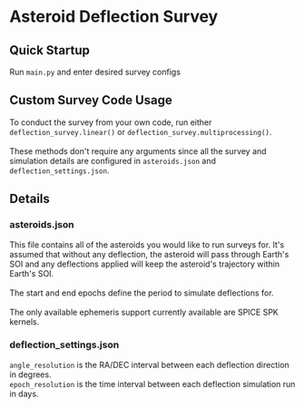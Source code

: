 # Asteroid Deflection Survey

## Quick Startup
Run `main.py` and enter desired survey configs

## Custom Survey Code Usage
To conduct the survey from your own code, run either `deflection_survey.linear()` or `deflection_survey.multiprocessing()`.
<br><br>
These methods don't require any arguments since all the survey and simulation details are configured in `asteroids.json` and `deflection_settings.json`.

## Details
### asteroids.json
This file contains all of the asteroids you would like to run surveys for. It's assumed that without any deflection, the asteroid will pass through Earth's SOI and any deflections applied will keep the asteroid's trajectory within Earth's SOI.
<br><br>
The start and end epochs define the period to simulate deflections for.
<br><br>
The only available ephemeris support currently available are SPICE SPK kernels.
### deflection_settings.json
`angle_resolution` is the RA/DEC interval between each deflection direction in degrees.
<br>
`epoch_resolution` is the time interval between each deflection simulation run in days.
